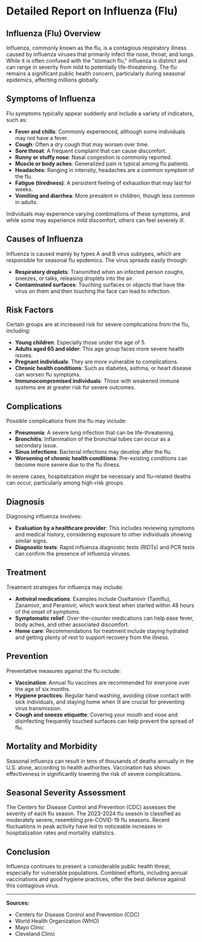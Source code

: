 # Detailed Report on Influenza (Flu)

## **Influenza (Flu) Overview**
Influenza, commonly known as the flu, is a contagious respiratory illness caused by influenza viruses that primarily infect the nose, throat, and lungs. While it is often confused with the "stomach flu," influenza is distinct and can range in severity from mild to potentially life-threatening. The flu remains a significant public health concern, particularly during seasonal epidemics, affecting millions globally.

## **Symptoms of Influenza**
Flu symptoms typically appear suddenly and include a variety of indicators, such as:
- **Fever and chills**: Commonly experienced, although some individuals may not have a fever.
- **Cough**: Often a dry cough that may worsen over time.
- **Sore throat**: A frequent complaint that can cause discomfort.
- **Runny or stuffy nose**: Nasal congestion is commonly reported.
- **Muscle or body aches**: Generalized pain is typical among flu patients.
- **Headaches**: Ranging in intensity, headaches are a common symptom of the flu.
- **Fatigue (tiredness)**: A persistent feeling of exhaustion that may last for weeks.
- **Vomiting and diarrhea**: More prevalent in children, though less common in adults.

Individuals may experience varying combinations of these symptoms, and while some may experience mild discomfort, others can feel severely ill.

## **Causes of Influenza**
Influenza is caused mainly by types A and B virus subtypes, which are responsible for seasonal flu epidemics. The virus spreads easily through:
- **Respiratory droplets**: Transmitted when an infected person coughs, sneezes, or talks, releasing droplets into the air.
- **Contaminated surfaces**: Touching surfaces or objects that have the virus on them and then touching the face can lead to infection.

## **Risk Factors**
Certain groups are at increased risk for severe complications from the flu, including:
- **Young children**: Especially those under the age of 5.
- **Adults aged 65 and older**: This age group faces more severe health issues.
- **Pregnant individuals**: They are more vulnerable to complications.
- **Chronic health conditions**: Such as diabetes, asthma, or heart disease can worsen flu symptoms.
- **Immunocompromised individuals**: Those with weakened immune systems are at greater risk for severe outcomes.

## **Complications**
Possible complications from the flu may include:
- **Pneumonia**: A severe lung infection that can be life-threatening.
- **Bronchitis**: Inflammation of the bronchial tubes can occur as a secondary issue.
- **Sinus infections**: Bacterial infections may develop after the flu.
- **Worsening of chronic health conditions**: Pre-existing conditions can become more severe due to the flu illness.

In severe cases, hospitalization might be necessary and flu-related deaths can occur, particularly among high-risk groups.

## **Diagnosis**
Diagnosing influenza involves:
- **Evaluation by a healthcare provider**: This includes reviewing symptoms and medical history, considering exposure to other individuals showing similar signs.
- **Diagnostic tests**: Rapid influenza diagnostic tests (RIDTs) and PCR tests can confirm the presence of influenza viruses.

## **Treatment**
Treatment strategies for influenza may include:
- **Antiviral medications**: Examples include Oseltamivir (Tamiflu), Zanamivir, and Peramivir, which work best when started within 48 hours of the onset of symptoms.
- **Symptomatic relief**: Over-the-counter medications can help ease fever, body aches, and other associated discomfort.
- **Home care**: Recommendations for treatment include staying hydrated and getting plenty of rest to support recovery from the illness.

## **Prevention**
Preventative measures against the flu include:
- **Vaccination**: Annual flu vaccines are recommended for everyone over the age of six months.
- **Hygiene practices**: Regular hand washing, avoiding close contact with sick individuals, and staying home when ill are crucial for preventing virus transmission.
- **Cough and sneeze etiquette**: Covering your mouth and nose and disinfecting frequently touched surfaces can help prevent the spread of flu.

## **Mortality and Morbidity**
Seasonal influenza can result in tens of thousands of deaths annually in the U.S. alone, according to health authorities. Vaccination has shown effectiveness in significantly lowering the risk of severe complications.

## **Seasonal Severity Assessment**
The Centers for Disease Control and Prevention (CDC) assesses the severity of each flu season. The 2023-2024 flu season is classified as moderately severe, resembling pre-COVID-19 flu seasons. Recent fluctuations in peak activity have led to noticeable increases in hospitalization rates and mortality statistics.

## **Conclusion**
Influenza continues to present a considerable public health threat, especially for vulnerable populations. Combined efforts, including annual vaccinations and good hygiene practices, offer the best defense against this contagious virus.

---

**Sources:**
- Centers for Disease Control and Prevention (CDC)
- World Health Organization (WHO)
- Mayo Clinic
- Cleveland Clinic
